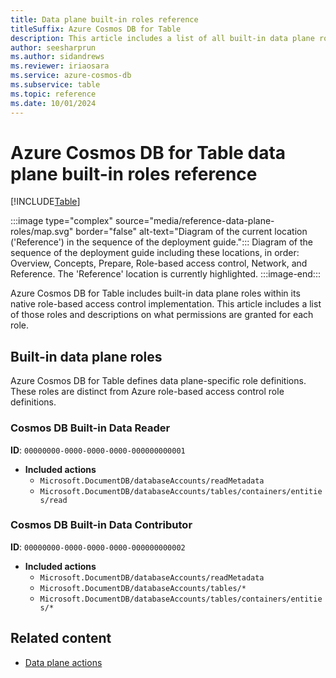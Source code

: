 ```yaml
---
title: Data plane built-in roles reference
titleSuffix: Azure Cosmos DB for Table
description: This article includes a list of all built-in data plane roles for use with role-based access control (RBAC) in Azure Cosmos DB for Table.
author: seesharprun
ms.author: sidandrews
ms.reviewer: iriaosara
ms.service: azure-cosmos-db
ms.subservice: table
ms.topic: reference
ms.date: 10/01/2024
---
```


# Azure Cosmos DB for Table data plane built-in roles reference

[!INCLUDE[Table](../../includes/appliesto-table.md)]

:::image type="complex" source="media/reference-data-plane-roles/map.svg" border="false" alt-text="Diagram of the current location ('Reference') in the sequence of the deployment guide.":::
Diagram of the sequence of the deployment guide including these locations, in order: Overview, Concepts, Prepare, Role-based access control, Network, and Reference. The 'Reference' location is currently highlighted.
:::image-end:::

Azure Cosmos DB for Table includes built-in data plane roles within its native role-based access control implementation. This article includes a list of those roles and descriptions on what permissions are granted for each role.

## Built-in data plane roles

Azure Cosmos DB for Table defines data plane-specific role definitions. These roles are distinct from Azure role-based access control role definitions.

### Cosmos DB Built-in Data Reader

**ID**: `00000000-0000-0000-0000-000000000001`

- **Included actions**
  - `Microsoft.DocumentDB/databaseAccounts/readMetadata`
  - `Microsoft.DocumentDB/databaseAccounts/tables/containers/entities/read`

### Cosmos DB Built-in Data Contributor

**ID**: `00000000-0000-0000-0000-000000000002`

- **Included actions**
  - `Microsoft.DocumentDB/databaseAccounts/readMetadata`
  - `Microsoft.DocumentDB/databaseAccounts/tables/*`
  - `Microsoft.DocumentDB/databaseAccounts/tables/containers/entities/*`

## Related content

- [Data plane actions](reference-data-plane-actions.md)
